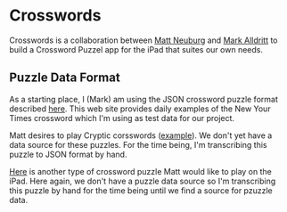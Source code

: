 Crosswords
==========

Crosswords is a collaboration between [Matt Neuburg](http://github.com/mattneub) and [Mark Alldritt](http://githubcom/alldritt) to build a Crossword Puzzel app for the iPad that suites our own needs.

Puzzle Data Format
------------------

As a starting place, I (Mark) am using the JSON crossword puzzle format described [here](http://www.xwordinfo.com/JSON/).  This web site provides daily examples of the New Your Times crossword which I'm using as test data for our project.

Matt desires to play Cryptic corsswords ([example](http://www.theguardian.com/crosswords/cryptic/26171)).  We don't yet have a data source for these puzzles.  For the time being, I'm transcribing this puzzle to JSON format by hand.

[Here](http://www.theguardian.com/crossword/print/0,,-29336,00.html?answers=) is another type of crossword puzzle Matt would like to play on the iPad.  Here again, we don't have a puzzle data source so I'm transcribing this puzzle by hand for the time being until we find a source for pzuzzle data.

